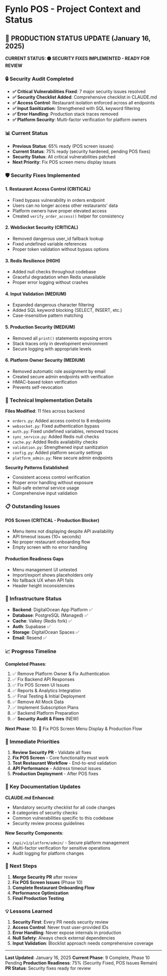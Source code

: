 # Fynlo POS - Project Context and Status

## 🚀 PRODUCTION STATUS UPDATE (January 16, 2025)

**CURRENT STATUS: 🟡 SECURITY FIXES IMPLEMENTED - READY FOR REVIEW**

### 🔒 Security Audit Completed
- **✅ Critical Vulnerabilities Fixed**: 7 major security issues resolved
- **✅ Security Checklist Added**: Comprehensive checklist in CLAUDE.md
- **✅ Access Control**: Restaurant isolation enforced across all endpoints
- **✅ Input Sanitization**: Strengthened with SQL keyword filtering
- **✅ Error Handling**: Production stack traces removed
- **✅ Platform Security**: Multi-factor verification for platform owners

### 📊 Current Status
- **Previous Status**: 65% ready (POS screen issues)
- **Current Status**: 75% ready (security hardened, pending POS fixes)
- **Security Status**: All critical vulnerabilities patched
- **Next Priority**: Fix POS screen menu display issues

### 🛡️ Security Fixes Implemented

#### 1. **Restaurant Access Control** (CRITICAL)
- Fixed bypass vulnerability in orders endpoint
- Users can no longer access other restaurants' data
- Platform owners have proper elevated access
- Created `verify_order_access()` helper for consistency

#### 2. **WebSocket Security** (CRITICAL)
- Removed dangerous user_id fallback lookup
- Fixed undefined variable references
- Proper token validation without bypass options

#### 3. **Redis Resilience** (HIGH)
- Added null checks throughout codebase
- Graceful degradation when Redis unavailable
- Proper error logging without crashes

#### 4. **Input Validation** (MEDIUM)
- Expanded dangerous character filtering
- Added SQL keyword blocking (SELECT, INSERT, etc.)
- Case-insensitive pattern matching

#### 5. **Production Security** (MEDIUM)
- Removed all `print()` statements exposing errors
- Stack traces only in development environment
- Secure logging with appropriate levels

#### 6. **Platform Owner Security** (MEDIUM)
- Removed automatic role assignment by email
- Created secure admin endpoints with verification
- HMAC-based token verification
- Prevents self-revocation

### 🔧 Technical Implementation Details

**Files Modified**: 11 files across backend
- `orders.py`: Added access control to 8 endpoints
- `websocket.py`: Fixed authentication bypass
- `auth.py`: Fixed undefined variables, removed traces
- `sync_service.py`: Added Redis null checks
- `cache.py`: Added Redis availability checks
- `validation.py`: Strengthened input sanitization
- `config.py`: Added platform security settings
- `platform_admin.py`: New secure admin endpoints

**Security Patterns Established**:
- Consistent access control verification
- Proper error handling without exposure
- Null-safe external service usage
- Comprehensive input validation

### 📋 Outstanding Issues

#### POS Screen (CRITICAL - Production Blocker)
- Menu items not displaying despite API availability
- API timeout issues (10+ seconds)
- No proper restaurant onboarding flow
- Empty screen with no error handling

#### Production Readiness Gaps
- Menu management UI untested
- Import/export shows placeholders only
- No fallback UX when API fails
- Header height inconsistencies

### 🎯 Infrastructure Status
- **Backend**: DigitalOcean App Platform ✅
- **Database**: PostgreSQL (Managed) ✅
- **Cache**: Valkey (Redis fork) ✅
- **Auth**: Supabase ✅
- **Storage**: DigitalOcean Spaces ✅
- **Email**: Resend ✅

### 📈 Progress Timeline

**Completed Phases**:
1. ✅ Remove Platform Owner & Fix Authentication
2. ✅ Fix Backend API Responses
3. ✅ Fix POS Screen UI Issues
4. ✅ Reports & Analytics Integration
5. ✅ Final Testing & Initial Deployment
6. ✅ Remove All Mock Data
7. ✅ Implement Subscription Plans
8. ✅ Backend Platform Preparation
9. ✅ **Security Audit & Fixes** (NEW)

**Next Phase**:
10. 🔴 Fix POS Screen Menu Display & Production Flow

### 🚨 Immediate Priorities

1. **Review Security PR** - Validate all fixes
2. **Fix POS Screen** - Core functionality must work
3. **Test Restaurant Workflow** - End-to-end validation
4. **API Performance** - Address timeout issues
5. **Production Deployment** - After POS fixes

### 📝 Key Documentation Updates

**CLAUDE.md Enhanced**:
- Mandatory security checklist for all code changes
- 8 categories of security checks
- Common vulnerabilities specific to this codebase
- Security review process guidelines

**New Security Components**:
- `/api/v1/platform/admin/` - Secure platform management
- Multi-factor verification for sensitive operations
- Audit logging for platform changes

### 🔄 Next Steps

1. **Merge Security PR** after review
2. **Fix POS Screen Issues** (Phase 10)
3. **Complete Restaurant Onboarding Flow**
4. **Performance Optimization**
5. **Final Production Testing**

### 💡 Lessons Learned

1. **Security First**: Every PR needs security review
2. **Access Control**: Never trust user-provided IDs
3. **Error Handling**: Never expose internals in production
4. **Null Safety**: Always check external dependencies
5. **Input Validation**: Blocklist approach needs comprehensive coverage

---

**Last Updated**: January 16, 2025
**Current Phase**: 9 Complete, Phase 10 Pending
**Production Readiness**: 75% (Security Fixed, POS Issues Remain)
**PR Status**: Security fixes ready for review